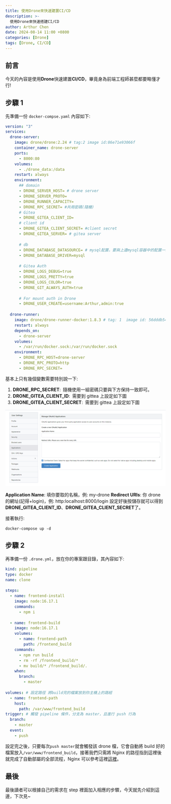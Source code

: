```yaml
---
title: 使用Drone來快速建置CI/CD
description: >-
  使用Drone來快速搭建CI/CD
author: Arthur Chen
date: 2024-08-14 11:00 +0800
categories: [Drone]
tags: [Drone, CI/CD]
---
```


## 前言

今天的內容是使用**Drone**快速建置**CI/CD**，畢竟身為前端工程師甚麼都要略懂才行!

## 步驟 1

先準備一份 `docker-compse.yaml` 內容如下:

```yaml
version: "3"
services:
  drone-server:
    image: drone/drone:2.24 # tag:2 image id:86e71e93066f
    container_name: drone-server
    ports:
      - 8000:80
    volumes:
      - ./drone_data:/data
    restart: always
    environment:
      ## domain
      - DRONE_SERVER_HOST= # drone server
      - DRONE_SERVER_PROTO=
      - DRONE_RUNNER_CAPACITY=
      - DRONE_RPC_SECRET= #共用密碼(隨機)
      # Gitea
      - DRONE_GITEA_CLIENT_ID=
      # client id
      - DRONE_GITEA_CLIENT_SECRET= #client secret
      - DRONE_GITEA_SERVER= # gitea server

      # db
      - DRONE_DATABASE_DATASOURCE= # mysql配置，要與上邊mysql容器中的配置一致
      - DRONE_DATABASE_DRIVER=mysql

      # Gitea Auth
      - DRONE_LOGS_DEBUG=true
      - DRONE_LOGS_PRETTY=true
      - DRONE_LOGS_COLOR=true
      - DRONE_GIT_ALWAYS_AUTH=true

      # For mount auth in Drone
      - DRONE_USER_CREATE=username:Arthur,admin:true

  drone-runner:
    image: drone/drone-runner-docker:1.8.3 # tag: 1  image id: 56dddb548a45
    restart: always
    depends_on:
      - drone-server
    volumes:
      - /var/run/docker.sock:/var/run/docker.sock
    environment:
      - DRONE_RPC_HOST=drone-server
      - DRONE_RPC_PROTO=http
      - DRONE_RPC_SECRET=
```

基本上只有幾個變數需要特別說一下:

1. **DRONE_RPC_SECRET**:&ensp;隨機使用一組密碼只要與下方保持一致即可。
2. **DRONE_GITEA_CLIENT_ID**:&ensp;需要到 gittea 上設定如下圖
3. **DRONE_GITEA_CLIENT_SECRET**:&ensp;需要到 gittea 上設定如下圖

![Alt](assets/img/post-img/drone-1.png)

**Application Name**: 填你要取的名稱，例: my-drone
**Redirect URIs**: 你 drone 的網址(記得+login)，例: http:localhost:8000/login
設定好後按儲存就可以得到**DRONE_GITEA_CLIENT_ID**、**DRONE_GITEA_CLIENT_SECRET**了。

接著執行:

```console
docker-compose up -d
```

## 步驟 2

再準備一份 `.drone.yml`，放在你的專案跟目錄，其內容如下:

```yml
kind: pipeline
type: docker
name: clone

steps:
  - name: frontend-install
    image: node:16.17.1
    commands:
      - npm i

  - name: frontend-build
    image: node:16.17.1
    volumes:
      - name: frontend-path
        path: /frontend_build
    commands:
      - npm run build
      - rm -rf /frontend_build/*
      - mv build/* /frontend_build/.
    when:
      branch:
        - master

volumes: # 設定路徑 將build完的檔案放到你主機上的路經
  - name: frontend-path
    host:
      path: /var/www/frontend_build
trigger: # 觸發 pipeline 條件，分支為 master，且進行 push 行為
  branch:
    - master
  event:
    - push
```

設定完之後，只要每次`push master`就會觸發該 drone 檔，它會自動將 build 好的檔案放入`/var/www/frontend_build`，接著我們只需將 Nginx 的路徑指到這裡後就完成了自動部屬的全部流程，Nginx 可以參考這裡[這裡](/posts/2024-04-09-nginx)。

## 最後

最後讀者可以根據自己的需求在 step 裡面加入相應的步驟，今天就先介紹到這邊，下次見~
